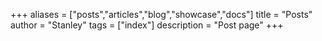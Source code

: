 +++
aliases = ["posts","articles","blog","showcase","docs"]
title = "Posts"
author = "Stanley"
tags = ["index"]
description = "Post page"
+++
